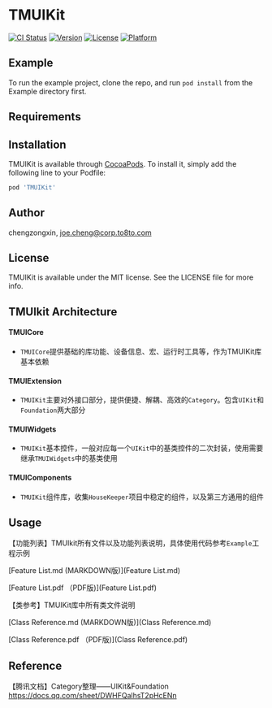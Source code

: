 # TMUIKit

[![CI Status](https://img.shields.io/travis/chengzongxin/TMUIKit.svg?style=flat)](https://travis-ci.org/chengzongxin/TMUIKit)
[![Version](https://img.shields.io/cocoapods/v/TMUIKit.svg?style=flat)](https://cocoapods.org/pods/TMUIKit)
[![License](https://img.shields.io/cocoapods/l/TMUIKit.svg?style=flat)](https://cocoapods.org/pods/TMUIKit)
[![Platform](https://img.shields.io/cocoapods/p/TMUIKit.svg?style=flat)](https://cocoapods.org/pods/TMUIKit)

## Example

To run the example project, clone the repo, and run `pod install` from the Example directory first.

## Requirements

## Installation

TMUIKit is available through [CocoaPods](https://cocoapods.org). To install
it, simply add the following line to your Podfile:

```ruby
pod 'TMUIKit'
```

## Author

chengzongxin, joe.cheng@corp.to8to.com

## License

TMUIKit is available under the MIT license. See the LICENSE file for more info.




## TMUIkit Architecture

#### TMUICore

- `TMUICore`提供基础的库功能、设备信息、宏、运行时工具等，作为TMUIKit库基本依赖

#### TMUIExtension

- `TMUIKit`主要对外接口部分，提供便捷、解耦、高效的`Category`。包含`UIKit`和`Foundation`两大部分

#### TMUIWidgets

- `TMUIKit`基本控件，一般对应每一个`UIKit`中的基类控件的二次封装，使用需要继承`TMUIWidgets`中的基类使用

#### TMUIComponents

- `TMUIKit`组件库，收集`HouseKeeper`项目中稳定的组件，以及第三方通用的组件





## Usage

【功能列表】TMUIkit所有文件以及功能列表说明，具体使用代码参考`Example`工程示例

[Feature List.md   (MARKDOWN版)](Feature List.md)

[Feature List.pdf （PDF版)](Feature List.pdf)



【类参考】TMUIKit库中所有类文件说明

[Class Reference.md   (MARKDOWN版)](Class Reference.md)

[Class Reference.pdf （PDF版)](Class Reference.pdf)



## Reference

【腾讯文档】Category整理——UIKit&Foundation
https://docs.qq.com/sheet/DWHFQalhsT2pHcENn


